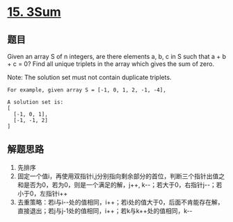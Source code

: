 # [15. 3Sum](https://leetcode.com/problems/3sum/)

## 题目

Given an array S of n integers, are there elements a, b, c in S such that a + b + c = 0? Find all unique triplets in the array which gives the sum of zero.

Note: The solution set must not contain duplicate triplets.

```
For example, given array S = [-1, 0, 1, 2, -1, -4],

A solution set is:
[
  [-1, 0, 1],
  [-1, -1, 2]
]
```

## 解题思路

1. 先排序
2. 固定一个值i，再使用双指针i,j分别指向剩余部分的首位，判断三个指针出值之和是否为0，若为0，则是一个满足的解，j++, k--；若大于0，右指针j--；若小于0，左指针i++
3. 去重策略：若i与i--处的值相同，i++；若i处的值大于0，后面不肯能存在解，直接退出；若j与j-1处的值相同，i++；若k与k++处的值相同，k--
